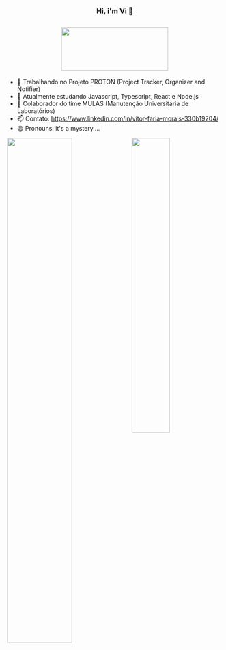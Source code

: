 ### <p align="center">Hi, i'm Vi 👋 </p>
##  <div align="center"> <img src="https://media.giphy.com/media/xTiIzJSKB4l7xTouE8/giphy.gif" width="250" height="100" /></div>

- 🔭 Trabalhando no Projeto PROTON (Project Tracker, Organizer and Notifier)
- 🌱 Atualmente estudando Javascript, Typescript, React e Node.js
- 👯 Colaborador do time MULAS (Manutenção Universitária de Laboratórios)
- 📫 Contato: https://www.linkedin.com/in/vitor-faria-morais-330b19204/
- 😄 Pronouns: it's a mystery....

<div>
<img alogn="left" width="55%" src="https://github-readme-stats.vercel.app/api?username=vmorais111&count_private=true&show_icons=true&theme=dark">
<img align="right" width="42%" src="https://github-readme-stats.vercel.app/api/top-langs/?username=vmorais111&count_private=true&layout=compact&theme=dark">
</div> 

